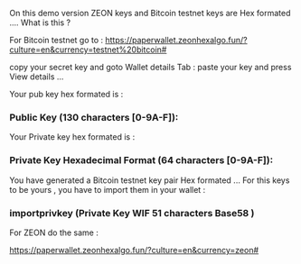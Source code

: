 

On this demo version ZEON keys and Bitcoin testnet keys are Hex formated ....
What is this ?

For Bitcoin testnet go to :
https://paperwallet.zeonhexalgo.fun/?culture=en&currency=testnet%20bitcoin#

copy your secret key and goto Wallet details Tab :
paste your key and press View details ...

Your pub key hex formated is :
### Public Key (130 characters [0-9A-F]):

Your Private key hex formated is :
### Private Key Hexadecimal Format (64 characters [0-9A-F]):

You have generated a Bitcoin testnet key pair Hex formated ...
For this keys to be yours , you have to import them in your wallet :

### importprivkey (Private Key WIF 51 characters Base58 )


For ZEON do the same :

https://paperwallet.zeonhexalgo.fun/?culture=en&currency=zeon#





